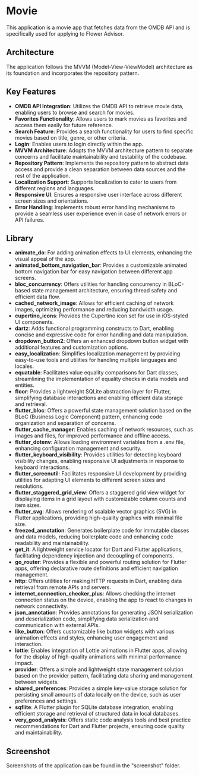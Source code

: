 # Movie
This application is a movie app that fetches data from the OMDB API and is specifically used for applying to Flower Advisor.


## Architecture
The application follows the MVVM (Model-View-ViewModel) architecture as its foundation and incorporates the repository pattern.

## Key Features
- **OMDB API Integration**: Utilizes the OMDB API to retrieve movie data, enabling users to browse and search for movies.
- **Favorites Functionality**: Allows users to mark movies as favorites and access them easily for future reference.
- **Search Feature**: Provides a search functionality for users to find specific movies based on title, genre, or other criteria.
- **Login**: Enables users to login directly within the app.
- **MVVM Architecture**: Adopts the MVVM architecture pattern to separate concerns and facilitate maintainability and testability of the codebase.
- **Repository Pattern**: Implements the repository pattern to abstract data access and provide a clean separation between data sources and the rest of the application.
- **Localization Support**: Supports localization to cater to users from different regions and languages.
- **Responsive UI**: Ensures a responsive user interface across different screen sizes and orientations.
- **Error Handling**: Implements robust error handling mechanisms to provide a seamless user experience even in case of network errors or API failures.

## Library
- **animate_do**: For adding animation effects to UI elements, enhancing the visual appeal of the app.
- **animated_bottom_navigation_bar**: Provides a customizable animated bottom navigation bar for easy navigation between different app screens.
- **bloc_concurrency**: Offers utilities for handling concurrency in BLoC-based state management architecture, ensuring thread safety and efficient data flow.
- **cached_network_image**: Allows for efficient caching of network images, optimizing performance and reducing bandwidth usage.
- **cupertino_icons**: Provides the Cupertino icon set for use in iOS-styled UI components.
- **dartz**: Adds functional programming constructs to Dart, enabling concise and expressive code for error handling and data manipulation.
- **dropdown_button2**: Offers an enhanced dropdown button widget with additional features and customization options.
- **easy_localization**: Simplifies localization management by providing easy-to-use tools and utilities for handling multiple languages and locales.
- **equatable**: Facilitates value equality comparisons for Dart classes, streamlining the implementation of equality checks in data models and entities.
- **floor**: Provides a lightweight SQLite abstraction layer for Flutter, simplifying database interactions and enabling efficient data storage and retrieval.
- **flutter_bloc**: Offers a powerful state management solution based on the BLoC (Business Logic Component) pattern, enhancing code organization and separation of concerns.
- **flutter_cache_manager**: Enables caching of network resources, such as images and files, for improved performance and offline access.
- **flutter_dotenv**: Allows loading environment variables from a .env file, enhancing configuration management and security.
- **flutter_keyboard_visibility**: Provides utilities for detecting keyboard visibility changes, enabling responsive UI adjustments in response to keyboard interactions.
- **flutter_screenutil**: Facilitates responsive UI development by providing utilities for adapting UI elements to different screen sizes and resolutions.
- **flutter_staggered_grid_view**: Offers a staggered grid view widget for displaying items in a grid layout with customizable column counts and item sizes.
- **flutter_svg**: Allows rendering of scalable vector graphics (SVG) in Flutter applications, providing high-quality graphics with minimal file size.
- **freezed_annotation**: Generates boilerplate code for immutable classes and data models, reducing boilerplate code and enhancing code readability and maintainability.
- **get_it**: A lightweight service locator for Dart and Flutter applications, facilitating dependency injection and decoupling of components.
- **go_router**: Provides a flexible and powerful routing solution for Flutter apps, offering declarative route definitions and efficient navigation management.
- **http**: Offers utilities for making HTTP requests in Dart, enabling data retrieval from remote APIs and servers.
- **internet_connection_checker_plus**: Allows checking the internet connection status on the device, enabling the app to react to changes in network connectivity.
- **json_annotation**: Provides annotations for generating JSON serialization and deserialization code, simplifying data serialization and communication with external APIs.
- **like_button**: Offers customizable like button widgets with various animation effects and styles, enhancing user engagement and interaction.
- **lottie**: Enables integration of Lottie animations in Flutter apps, allowing for the display of high-quality animations with minimal performance impact.
- **provider**: Offers a simple and lightweight state management solution based on the provider pattern, facilitating data sharing and management between widgets.
- **shared_preferences**: Provides a simple key-value storage solution for persisting small amounts of data locally on the device, such as user preferences and settings.
- **sqflite**: A Flutter plugin for SQLite database integration, enabling efficient storage and retrieval of structured data in local databases.
- **very_good_analysis**: Offers static code analysis tools and best practice recommendations for Dart and Flutter projects, ensuring code quality and maintainability.

## Screenshot
Screenshots of the application can be found in the "screenshot" folder.